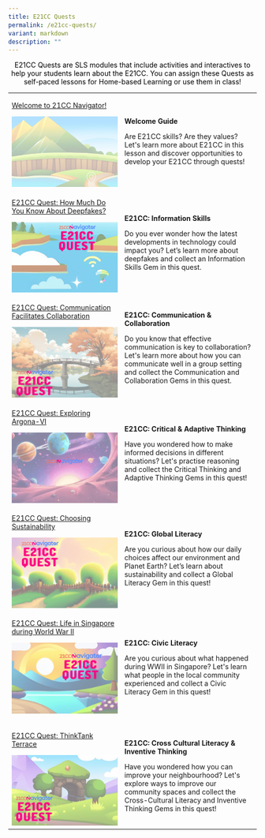 ```yaml
---
title: E21CC Quests
permalink: /e21cc-quests/
variant: markdown
description: ""
---
```

<center><p style="color: black;">E21CC Quests are SLS modules that include activities and interactives to help your students learn about the E21CC. You can assign these Quests as self-paced lessons for Home-based Learning or use them in class!</p></center>
<table style="min-width: 50px">
    <colgroup>
        <col>
        <col>
    </colgroup>
    <tbody>
        <tr>
            <td rowspan="1" colspan="1">
                <p><a href="https://for.edu.sg/21ccn-welcome" rel="noopener noreferrer nofollow" target="_blank">Welcome to 21CC Navigator!</a></p>
                <a class="isomer-image-wrapper" href="https://for.edu.sg/21ccn-welcome"><img style="width: 100%" height="auto" width="100%" alt="" src="/images/quest_welcome.gif"></a>
            </td>
            <td rowspan="1" colspan="1">
                <p><strong>Welcome Guide</strong></p>
                <p>Are E21CC skills? Are they values? Let's learn more about E21CC in this lesson and discover opportunities to develop your E21CC through quests! </p>
                <p></p>
            </td>
        </tr>
        <tr>
            <td rowspan="1" colspan="1">
                <p><a href="https://for.edu.sg/21ccn-infoskills" rel="noopener noreferrer nofollow" target="_blank">E21CC Quest: How Much Do You Know About Deepfakes?</a></p>
                <a class="isomer-image-wrapper" href="https://for.edu.sg/21ccn-infoskills"><img style="width: 100%" height="auto" width="100%" alt="" src="/images/21CC Navigator/21CCN_info_deepfake.gif"></a>
            </td>
            <td rowspan="1" colspan="1">
                <p><strong>E21CC: Information Skills</strong></p>
                <p>Do you ever wonder how the latest developments in technology could impact you? Let’s learn more about deepfakes and collect an Information Skills Gem in this quest.</p>
            </td>
        </tr>
        <tr>
            <td rowspan="1" colspan="1">
                <p><a href="https://for.edu.sg/21ccn-commcollab" rel="noopener noreferrer nofollow" target="_blank">E21CC Quest: Communication Facilitates Collaboration</a></p>
                <a class="isomer-image-wrapper" href="https://for.edu.sg/21ccn-commcollab"><img style="width: 100%" height="auto" width="100%" alt="" src="/images/21CC Navigator/21CCN_commcollab.gif"></a>
            </td>
            <td rowspan="1" colspan="1">
                <p><strong>E21CC: Communication &amp; Collaboration</strong></p>
                <p>Do you know that effective communication is key to collaboration? Let's learn more about how you can communicate well in a group setting and collect the Communication and Collaboration Gems in this quest.</p>
            </td>
        </tr>
        <tr>
            <td rowspan="1" colspan="1">
                <p><a href="https://for.edu.sg/21ccn-criticaladaptive" rel="noopener noreferrer nofollow" target="_blank">E21CC Quest: Exploring Argona-VI</a></p>
                <a class="isomer-image-wrapper" href="https://for.edu.sg/21ccn-criticaladaptive"><img style="width: 100%" height="auto" width="100%" alt="" src="/images/21CC Navigator/21CCN_criticaladaptive.gif"></a>
            </td>
            <td rowspan="1" colspan="1">
                <p><strong>E21CC: Critical &amp; Adaptive Thinking</strong></p>
                <p>Have you wondered how to make informed decisions in different situations? Let's practise reasoning and collect the Critical Thinking and Adaptive Thinking Gems in this quest!</p>
            </td>
        </tr>
        <tr>
            <td rowspan="1" colspan="1">
                <p><a href="https://for.edu.sg/21ccn-globalliteracy" rel="noopener noreferrer nofollow" target="_blank">E21CC Quest: Choosing Sustainability</a></p>
                <a class="isomer-image-wrapper" href="https://for.edu.sg/21ccn-globalliteracy"><img style="width: 100%" height="auto" width="100%" alt="" src="/images/21CC Navigator/21CCN_global.gif"></a>
            </td>
            <td rowspan="1" colspan="1">
                <p><strong>E21CC: Global Literacy</strong></p>
                <p>Are you curious about how our daily choices affect our environment and Planet Earth? Let’s learn about sustainability and collect a Global Literacy Gem in this quest!</p>
            </td>
        </tr>
        <tr>
            <td rowspan="1" colspan="1">
                <p><a href="https://go.gov.sg/21ccn-civicliteracy" rel="noopener noreferrer nofollow" target="_blank">E21CC Quest: Life in Singapore during World War II</a></p>
                <p></p>
                <a class="isomer-image-wrapper" href="https://go.gov.sg/21ccn-civicliteracy"><img style="width: 100%" height="auto" width="100%" alt="" src="/images/21CC Navigator/21CCN_civic.gif"></a>
                <p></p>
            </td>
            <td rowspan="1" colspan="1">
                <p><strong>E21CC: Civic Literacy</strong></p>
                <p>Are you curious about what happened during WWII in Singapore? Let's learn what people in the local community experienced and collect a Civic Literacy Gem in this quest!</p>
                <p></p>
            </td>
        </tr>
        <tr>
            <td rowspan="1" colspan="1">
                <p><a href="https://go.gov.sg/crossculturalinventive" rel="noopener noreferrer nofollow" target="_blank">E21CC Quest: ThinkTank Terrace</a></p>
                <a class="isomer-image-wrapper" href="https://go.gov.sg/crossculturalinventive"><img style="width: 100%" height="auto" width="100%" alt="" src="/images/21CCN_crosscultural.gif"></a>
            </td>
            <td rowspan="1" colspan="1">
                <p><strong>E21CC: Cross Cultural Literacy &amp; Inventive Thinking</strong></p>
                <p>Have you wondered how you can improve your neighbourhood? Let's explore ways to improve our community spaces and collect the Cross-Cultural Literacy and Inventive Thinking Gems in this quest!</p>
            </td>
        </tr>
    </tbody>
</table>